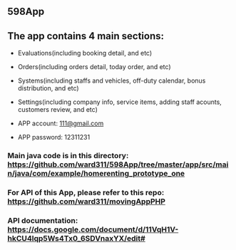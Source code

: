 ## 598App

## The app contains 4 main sections: 
* Evaluations(including booking detail, and etc)
* Orders(including orders detail, today order, and etc)
* Systems(including staffs and vehicles, off-duty calendar, bonus distribution, and etc)
* Settings(including company info, service items, adding staff acounts, customers review, and etc)

* APP account: 111@gmail.com  
* APP password: 12311231
### Main java code is in this directory: https://github.com/ward311/598App/tree/master/app/src/main/java/com/example/homerenting_prototype_one
### For API of this App, please refer to this repo: https://github.com/ward311/movingAppPHP
### API documentation: https://docs.google.com/document/d/11VqH1V-hkCU4lqp5Ws4Tx0_6SDVnaxYX/edit#
